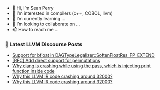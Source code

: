 - 👋 Hi, I’m Sean Perry
- 👀 I’m interested in compilers (c++, COBOL, llvm)
- 🌱 I’m currently learning ...
- 💞️ I’m looking to collaborate on ...
- 📫 How to reach me ...

<!---
s66perry/s66perry is a ✨ special ✨ repository because its `README.md` (this file) appears on your GitHub profile.
You can click the Preview link to take a look at your changes.
--->
### 📕 Latest LLVM Discourse Posts

<!-- DISCOURSE-LLVM:START -->
- [Support for bfloat in DAGTypeLegalizer::SoftenFloatRes_FP_EXTEND](https://discourse.llvm.org/t/support-for-bfloat-in-dagtypelegalizer-softenfloatres-fp-extend/64586#post_1)
- [[RFC] Add direct support for permutations](https://discourse.llvm.org/t/rfc-add-direct-support-for-permutations/63946#post_3)
- [Why clang is crashing while using the pass, which is injecting print function inside code](https://discourse.llvm.org/t/why-clang-is-crashing-while-using-the-pass-which-is-injecting-print-function-inside-code/64585#post_1)
- [Why this LLVM IR code crashing around 32000?](https://discourse.llvm.org/t/why-this-llvm-ir-code-crashing-around-32000/64576#post_3)
- [Why this LLVM IR code crashing around 32000?](https://discourse.llvm.org/t/why-this-llvm-ir-code-crashing-around-32000/64576#post_2)
<!-- DISCOURSE-LLVM:END -->
